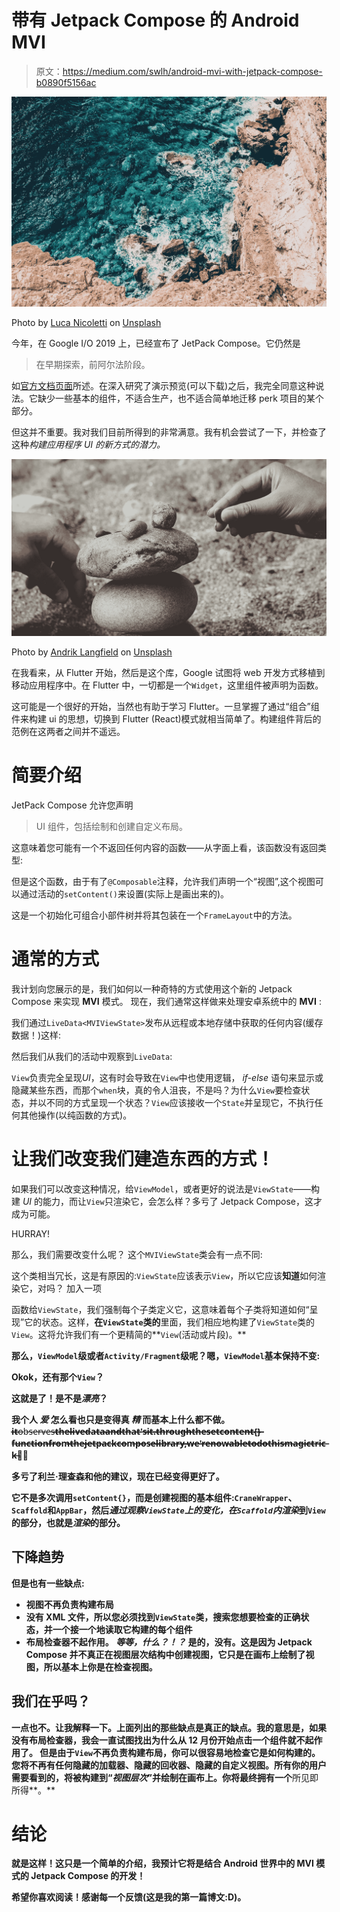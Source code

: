 # 带有 Jetpack Compose 的 Android MVI

> 原文：<https://medium.com/swlh/android-mvi-with-jetpack-compose-b0890f5156ac>

![](img/2f4d40955abfea7ecaf9c8abf2a2dff5.png)

Photo by [Luca Nicoletti](https://unsplash.com/photos/qB-jqzSE0yk?utm_source=unsplash&utm_medium=referral&utm_content=creditCopyText) on [Unsplash](https://unsplash.com/@lnicolet?utm_source=unsplash&utm_medium=referral&utm_content=creditCopyText)

今年，在 Google I/O 2019 上，已经宣布了 JetPack Compose。它仍然是

> 在早期探索，前阿尔法阶段。

如[官方文档页面](https://developer.android.com/jetpack/compose)所述。在深入研究了演示预览(可以下载)之后，我完全同意这种说法。它缺少一些基本的组件，不适合生产，也不适合简单地迁移 perk 项目的某个部分。

但这并不重要。我对我们目前所得到的非常满意。我有机会尝试了一下，并检查了这种*构建应用程序 UI 的新方式的潜力。*

![](img/d18ff83c45b709bee1d8defd91468406.png)

Photo by [Andrik Langfield](https://unsplash.com/photos/ujx_KIIujRg?utm_source=unsplash&utm_medium=referral&utm_content=creditCopyText) on [Unsplash](https://unsplash.com/search/photos/build?utm_source=unsplash&utm_medium=referral&utm_content=creditCopyText)

在我看来，从 Flutter 开始，然后是这个库，Google 试图将 web 开发方式移植到移动应用程序中。在 Flutter 中，一切都是一个`Widget`，这里组件被声明为函数。

这可能是一个很好的开始，当然也有助于学习 Flutter。一旦掌握了通过“组合”组件来构建 ui 的思想，切换到 Flutter (React)模式就相当简单了。构建组件背后的范例在这两者之间并不遥远。

# 简要介绍

JetPack Compose 允许您声明

> UI 组件，包括绘制和创建自定义布局。

这意味着您可能有一个不返回任何内容的函数——从字面上看，该函数没有返回类型:

但是这个函数，由于有了`@Composable`注释，允许我们声明一个“视图”,这个视图可以通过活动的`setContent()`来设置(实际上是画出来的)。

这是一个初始化可组合小部件树并将其包装在一个`FrameLayout`中的方法。

# 通常的方式

我计划向您展示的是，我们如何以一种奇特的方式使用这个新的 Jetpack Compose 来实现 **MVI** 模式。
现在，我们通常这样做来处理安卓系统中的 **MVI** :

我们通过`LiveData<MVIViewState>`发布从远程或本地存储中获取的任何内容(缓存数据！)这样:

然后我们从我们的活动中观察到`LiveData`:

`View`负责完全呈现*UI*，这有时会导致在`View`中也使用逻辑， *if-else* 语句来显示或隐藏某些东西，而那个`when`块，真的令人沮丧，不是吗？为什么`View`要检查状态，并以不同的方式呈现一个状态？`View`应该接收一个`State`并呈现它，不执行任何其他操作(以纯函数的方式)。

# 让我们改变我们建造东西的方式！

如果我们可以改变这种情况，给`ViewModel`，或者更好的说法是`ViewState`——构建 *UI* 的能力，而让`View`只渲染它，会怎么样？多亏了 Jetpack Compose，这才成为可能。

HURRAY!

那么，我们需要改变什么呢？
这个`MVIViewState`类会有一点不同:

这个类相当冗长，这是有原因的:`ViewState`应该表示`View`，所以它应该**知道**如何渲染它，对吗？
加入一项

函数给`ViewState`，我们强制每个子类定义它，这意味着每个子类将知道如何“呈现”它的状态。这样，**在`ViewState`类的**里面，我们相应地构建了`ViewState`类的`View`。这将允许我们有一个更精简的**`View`(活动或片段)。**

**那么，`ViewModel`级或者`Activity/Fragment`级呢？嗯，`ViewModel`基本保持不变:**

**Okok，还有那个`View`？**

**这就是了！是不是*漂亮*？**

**我个人 ***爱*** 怎么看也只是变得真 ***精*** 而基本上什么都不做。i̶t̶**̶o̶b̶s̶e̶r̶v̶e̶s̶**̶t̶h̶e̶̶l̶i̶v̶e̶d̶a̶t̶a̶̶a̶n̶d̶̶t̶h̶a̶t̶'̶s̶̶i̶t̶.̶̶t̶h̶r̶o̶u̶g̶h̶̶t̶h̶e̶̶s̶e̶t̶c̶o̶n̶t̶e̶n̶t̶̶{̶}̶̶f̶u̶n̶c̶t̶i̶o̶n̶̶f̶r̶o̶m̶̶t̶h̶e̶̶j̶e̶t̶p̶a̶c̶k̶c̶o̶m̶p̶o̶s̶e̶̶l̶i̶b̶r̶a̶r̶y̶,̶̶w̶e̶'̶r̶e̶̶n̶o̶w̶̶a̶b̶l̶e̶̶t̶o̶̶d̶o̶̶t̶h̶i̶s̶̶m̶a̶g̶i̶c̶̶t̶r̶i̶c̶k̶！̶**

**多亏了利兰·理查森和他的建议，现在已经变得更好了。**

**它不是多次调用`setContent{}`，而是创建视图的基本组件:`CraneWrapper`、`Scaffold`和`AppBar`，然后*通过观察`ViewState`上的变化，在`Scaffold`内渲染*到`View`的部分，也就是*渲染*的部分。**

## **下降趋势**

**但是也有一些缺点:**

*   **视图不再负责构建布局**
*   **没有 XML 文件，所以您必须找到`ViewState`类，搜索您想要检查的正确状态，并一个接一个地读取它构建的每个组件**
*   **布局检查器不起作用。 ***等等，什么？！？*** 是的，没有。这是因为 Jetpack Compose 并不真正在视图层次结构中创建视图，它只是在画布上绘制了视图，所以基本上你是在检查视图。**

## **我们在乎吗？**

**一点也不。让我解释一下。上面列出的那些缺点是真正的缺点。我的意思是，如果没有布局检查器，我会一直试图找出为什么从 12 月份开始点击一个组件就不起作用了。
但是由于`View`不再负责构建布局，你可以很容易地检查它是如何构建的。您将不再有任何隐藏的加载器、隐藏的回收器、隐藏的自定义视图。所有你的用户需要看到的，将被构建到“*视图层次*”并绘制在画布上。你将最终拥有一个**所见即所得**。**

# **结论**

**就是这样！这只是一个简单的介绍，我预计它将是结合 Android 世界中的 **MVI** 模式的 Jetpack Compose 的开发！**

**希望你喜欢阅读！感谢每一个反馈(这是我的第一篇博文:D)。**